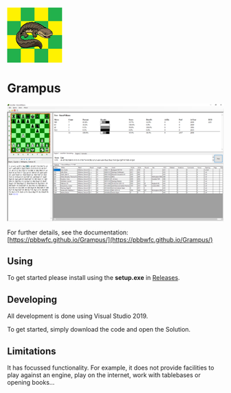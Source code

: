 ![logo](docs/images/logo64.png "Logo")
# Grampus

![screen](docs/images/Screen.png "Screen")


For further details, see the documentation:
[https://pbbwfc.github.io/Grampus/](https://pbbwfc.github.io/Grampus/)

## Using

To get started please install using the **setup.exe** in [Releases](https://github.com/pbbwfc/Grampus/releases).

## Developing

All development is done using Visual Studio 2019. 

To get started, simply download the code and open the Solution.

## Limitations

It has focussed functionality. For example, it does not provide facilities to play against an engine, play on the internet, work with tablebases or opening books...
